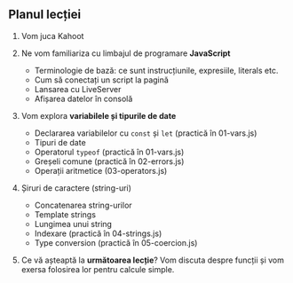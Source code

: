 ## Planul lecției

1. Vom juca Kahoot

2. Ne vom familiariza cu limbajul de programare **JavaScript**
   - Terminologie de bază: ce sunt instrucțiunile, expresiile, literals etc.
   - Cum să conectați un script la pagină
   - Lansarea cu LiveServer
   - Afișarea datelor în consolă

3. Vom explora **variabilele și tipurile de date**
   - Declararea variabilelor cu `const` și `let` (practică în 01-vars.js)
   - Tipuri de date
   - Operatorul `typeof` (practică în 01-vars.js)
   - Greșeli comune (practică în 02-errors.js)
   - Operații aritmetice (03-operators.js)

4. Șiruri de caractere (string-uri)
   - Concatenarea string-urilor
   - Template strings
   - Lungimea unui string
   - Indexare (practică în 04-strings.js)
   - Type conversion (practică în 05-coercion.js)

5. Ce vă așteaptă la **următoarea lecție**?
   Vom discuta despre funcții și vom exersa folosirea lor pentru calcule simple.
